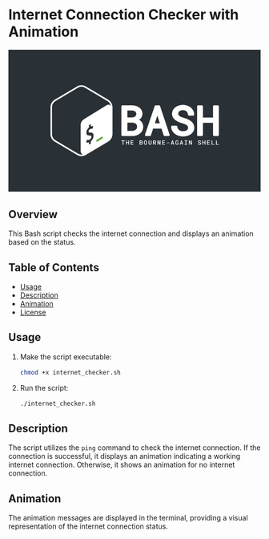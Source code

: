 # Internet Connection Checker with Animation
<p align="center" >
<img src="https://github.com/kanchana66/Linux-file-management-system-shell-script/blob/master/bash-logo.jpg" >
</p>

## Overview

This Bash script checks the internet connection and displays an animation based on the status.

## Table of Contents

- [Usage](#usage)
- [Description](#description)
- [Animation](#animation)
- [License](#license)

## Usage

1. Make the script executable:

    ```bash
    chmod +x internet_checker.sh
    ```

2. Run the script:

    ```bash
    ./internet_checker.sh
    ```

## Description

The script utilizes the `ping` command to check the internet connection. If the connection is successful, it displays an animation indicating a working internet connection. Otherwise, it shows an animation for no internet connection.

## Animation

The animation messages are displayed in the terminal, providing a visual representation of the internet connection status.


